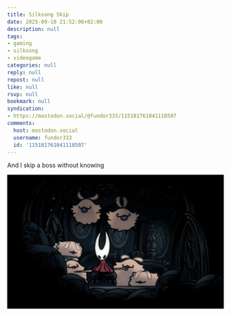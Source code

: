 ```yaml
---
title: Silksong Skip
date: 2025-09-10 21:52:06+02:00
description: null
tags:
- gaming
- silksong
- videogame
categories: null
reply: null
repost: null
like: null
rsvp: null
bookmark: null
syndication:
- https://mastodon.social/@fundor333/115181761041118507
comments:
  host: mastodon.social
  username: fundor333
  id: '115181761041118507'
---
```


And I skip a boss without knowing

![cover.jpg](cover.jpg)

